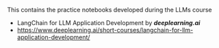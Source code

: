 This contains the practice notebooks developed during the LLMs course
- LangChain for LLM Application Development by <b><i>deeplearning.ai</i></b>
- https://www.deeplearning.ai/short-courses/langchain-for-llm-application-development/
